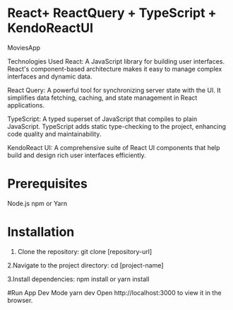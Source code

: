 # React+ ReactQuery + TypeScript + KendoReactUI


MoviesApp


Technologies Used
React: A JavaScript library for building user interfaces. React's component-based architecture makes it easy to manage complex interfaces and dynamic data.

React Query: A powerful tool for synchronizing server state with the UI. It simplifies data fetching, caching, and state management in React applications.

TypeScript: A typed superset of JavaScript that compiles to plain JavaScript. TypeScript adds static type-checking to the project, enhancing code quality and maintainability.

KendoReact UI: A comprehensive suite of React UI components that help build and design rich user interfaces efficiently.


# Prerequisites
Node.js
npm or Yarn

# Installation

1. Clone the repository:
    git clone [repository-url]
   
2.Navigate to the project directory:
    cd [project-name]
    
3.Install dependencies:
    npm install or yarn install
   
#Run App Dev Mode
   yarn dev
  Open http://localhost:3000 to view it in the browser.

